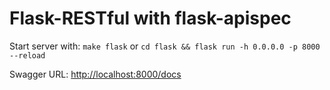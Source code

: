 # Flask-RESTful with flask-apispec

Start server with: `make flask` or `cd flask && flask run -h 0.0.0.0 -p 8000 --reload`

Swagger URL: [http://localhost:8000/docs](http://localhost:8000/docs)
